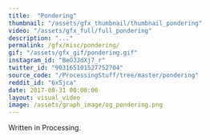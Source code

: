 ```yaml
---
title:  "Pondering"
thumbnail: "/assets/gfx_thumbnail/thumbnail_pondering"
video: "/assets/gfx_full/full_pondering"
description: "..."
permalink: /gfx/misc/pondering/
gif: "/assets/gfx_gif/pondering.gif"
instagram_id: "BeOJJdXj7_r"
twitter_id: "903165101527752704" 
source_code: "/ProcessingStuff/tree/master/pondering" 
reddit_id: "6x5jca"
date: 2017-08-31 00:00:00
layout: visual_video
image: /assets/graph_image/og_pondering.png
---
```

Written in Processing.

